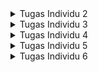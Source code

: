 <details>
<summary>Tugas Individu 2</summary>

Langkah-langkah yang saya lakukan untuk mengimplementasikan checklist di atas adalah:
1. Membuat dan mengaktifkan Virtual Environment beserta Dependencies nya.
2. Membuat proyek Django.
3. Mengkonfigurasikan Environment yang akan digunakan.
4. Membuat aplikasi main.
5. Membuat desain model Product dengan atribut wajib yang diberikan dan juga category_choices sendiri.
6. Mengaplikasikan migrasi model yang sudah dibuat.
7. Membuat views yang menampilkan informasi yang diminta soal.
8. Memasang Routing di file urls.
9. Melakukan Deployment ke PWS.

Berikut bagan yang berisi request client ke web aplikasi berbasis Django beserta responnya
![alt text](https://tas-dp-prod-media.s3.amazonaws.com/blog/reqresp.jpg)

urls.py disini berperan terhadap URL ROUTER untuk memastikan kecocokan dengan request

views.py disini berperan dalam menyimpan logika utama untuk memproses request, memanggil model, dan mengirim konteks ke template

models.py disini berperan dalam mendefinisikan struktur data aplikasi dan digunakan oleh views.py ketika dibutuhkan

berkas html disini berperan dalam menerima konteks dari views.py untuk ditampilkan ke pengguna dalam bentuk UI

settings.py dalam proyek Django berperan sebagai tempat konfigurasi pusat proyek tersebut. File tersebut berisi pengaturan-pengaturan penting seperti daftar aplikasi yang digunakan dalam proyek tersebut, middleware yang aktif, hingga pengaturan keamanan seperti secret key.

Migrasi database di Django bekerja dengan mengubah skema DB agar sesuai model yang ada di dalam proyek. Django mula-mula membandingkan state model dengan hasil migrasi yang ada dan menciptakan file migrasi yang baru. Django kemudian mengeksekusi operasi migrasi tersebut ke database dan mencatat history migrasi tersebut.

Menurut saya, Django adalah framework yang sangat baik untuk digunakan sebagai permulaan pembelajaran pengembangan perangkat lunak karena Django menyediakan fitur built-in yang lengkap. Kemudian penggunaan bahasa python juga dapat membantu karena memiliki sintaks yang ramah pemula.

Untuk tutorial 1 kemarin, saya belum ada feedback untuk asisten dosen
</details>

<details>
<summary>Tugas Individu 3</summary>

Data delivery dibutuhkan agar informasi dapat berpindah secara aman dan konsisten serta dapat diproses dari satu komponen ke komponen yang lain dalam sebuah platform. Data delivery membantu menjaga akurasi data, sinkronisasi antar sistem, efisiensi dalam pertukaran efisiensi, serta memastikan format data seragam sehingga aplikasi bisa saling mengerti satu sama lain.

Menurut saya, JSON lebih baik daripada XML karena JSON memiliki format yang lebih mudah ditulis dan dibaca, mendukung penggunaan arrays, dan biasanya lebih mudah untuk diuraikan. Beberapa alasan yang sudah saya sebutkan adalah alasan-alasan paling utama mengapa JSON lebih populer dibandingkan XML untuk aplikasi modern.

Method is_valid() pada form Django berfungsi untuk memvalidasi apakah data yang dikirimkan melalui form sesuai berdasarkan definisi field dan constraint yang diberikan.

CSRF (Cross-Site Request Forgery) token digunakan untuk melindungi aplikasi dari serangan di mana penyerang mencoba memaksa pengguna yang sedang login untuk mengirim request berbahaya tanpa sepengetahuan pengguna tersebut. Apabila kita tidak menambahkan csrf_token, form akan menjadi rentan terhadap serangan CSRF karena penyerang dapat membuat halaman palsu yang mencoba mengirimkan request POST ke aplikasi dengan kredensial korban, mengingat cookie session korban masih aktif.

Langkah-langkah yang saya lakukan untuk mengimplementasikan checklist di atas adalah:
1. Membuat berkas HTML bernama base.html yang berfungsi sebagai template dasar halaman web lainnya di dalam proyek.
2. Membuat form input data menggunakan Django modelform dan field yang sesuai dengan aplikasi saya
3. Membuat fungsi create_products dan show_products di views.py.
4. Membuat main.html dapat menambahkan produk serta memuat semua informasi produk yang sudah ditambahkan.
5. membuat dua berkas HTML baru sebagai halaman input dan juga detail produk.
6. buat fungsi show_xml, show_json, dan yang dengan menggunakan id di views.py.
7. import semua fungsi baru (create_products, show_products, show_...) ke urls.py dan masukkan ke urlpatterns
8. Gunakan Postman untuk mengecek pengiriman data.

Untuk tutorial 2 kemarin, saya belum ada feedback untuk asisten dosen

Show XML
<img width="1920" height="1200" alt="Screenshot 2025-09-16 214757" src="https://github.com/user-attachments/assets/fa9c0dce-0965-4af7-9c6d-0c1885d8c00e" />

Show JSON
<img width="1920" height="1200" alt="Screenshot 2025-09-16 214840" src="https://github.com/user-attachments/assets/a81f422c-c3ba-40ff-ac82-f479f1f134e7" />

Show XML by id
<img width="1920" height="1200" alt="Screenshot 2025-09-16 214814" src="https://github.com/user-attachments/assets/6fff1011-4a06-49be-bc20-e29c1d250712" />

Show JSON by id
<img width="1920" height="1200" alt="Screenshot 2025-09-16 214855" src="https://github.com/user-attachments/assets/755da7fe-b013-4143-a3c8-255047dce761" />
</details>

<details>
<summary>Tugas Individu 4</summary>

AuthenticationForm adalah form bawaan dari Django yang digunakan untuk melakukan autentikasi atau login. Form ini menyediakan field standar berupa username dan password yang dapat diperiksa kecocokannya dengan user yang terdaftar.

Kelebihan AuthenticationForm:
1. Siap pakai.
2. Terintegrasi dengan sistem Django.
3. Bisa di custom.

Kekurangan AuthenticationForm:
1. Field bawaan terbatas.
2. UI minimal.

Autentikasi adalah proses membuktikan identitas kita, sedangkan otorisasi adalah proses menentukan hak akses setelah identitas diketahui.
Django mengimplementasikan autentikasi dengan menyediakan mekanisme login atau logout.
Django mengimplementasikan otorisasi dengan menyediakan manajemen permissions seperti add dan delete.

Kelebihan cookies:
1. Tidak perlu disimpan di penyimpanan server.
2. Cocok untuk penyimpanan data kecil dan tidak sensitif seperti preferensi dalam tema dan bahasa.

Kekurangan cookies:
1. Ukuran yang terbatas.
2. Rentan terhadap penyerangan bila tidak dilindungi dengan baik.
3. Tidak cocok untuk penyimpanan data sensitif.

Kelebihan sessions:
1. Data disimpan di penyimpanan server sehingga lebih aman.
2. Cookie yang dikirim ke pengguna memiliki sensitifitas yang rendah.
3. Dapat menyimpan data yang lebih besar.

Kekurangan sessions:
1. Membebani penyimpanan server.
2. Perlu mekanisme tertentu agar session konsisten.
3. Lebih berbahaya ketika penyerang berhasil mencuri session id.

Tidak, cookies secara default tidak 100% aman, beberapa risiko yang akan dihadapi adalah serangan-serangan seperti XSS (Cross-Site Scripting), CSRF (Cross-Site Request Forgery), dan MitM (Man-in-the-Middle).
Django menangani risiko-risiko ini dengan menyediakan beberapa hal, di antaranya adalah CSRF middleware dan csrf_token yang mencegah request POST palsu, penggunaan HTTPS, dan menyimpan SECRET_KEY secara aman.

Langkah-langkah yang saya lakukan untuk mengimplementasikan checklist di atas adalah:
1. Membuat fungsi register, login, dan logout di views.py.
2. Membuat page html untuk login dan register.
3. Import fungsi register, login, dan logout ke urls.py dan menambahkan pathnya ke urlspatterns.
4. Merestriksi akses halaman main pada pengguna yang belum login.
5. Menggunakan data dari cookies untuk menampilkan waktu terakhir login.
6. Menghubungkan model Product dengan User agar daftar produk dapat di filter berdasarkan user yang membuatnya.
</details>

<details>
<summary>Tugas Individu 5</summary>

Urutan prioritas selector:
1. Inline styles, seperti  style="color: pink;"
2. Id selectors, seperti #navbar
3. Classes, attribute selectors and pseudo-classes, seperti .test, [type="text"], :hover
4. Elements and pseudo-elements, seperti h1, ::before, ::after
5. Universal selector and :where(), seperti *, where()

Responsive design adalah konsep agar tampilan web dapat menyesuaikan diri dengan berbagai ukuran layar (desktop, tablet, smartphone). Konsep ini penting karena pengguna saat ini mengakses web dari banyak device dengan resolusi berbeda, sehingga tanpa responsive design pengalaman pengguna bisa buruk.

Contoh aplikasi yang sudah menerapkan responsive design: Instagram dan Tokopedia

Contoh aplikasi yang belum menerapkan responsive design:

Margin - Area di luar border. Margin transparan.

Border - Garis tepi yang mengelilingi padding dan konten. Di antara Margin dan Padding.

Padding - Area di sekitar konten. Di antara konten dan Border. Padding transparan.

Implementasi

    div {
        margin: 20px;
        border: 15px solid green;
        padding: 50px;
    }

Flexbox memberikan layout satu dimensi untuk mengatur item dalam sebuah kolom atau baris. Cocok digunakan untuk navbar.

Grid layout memberikan layout dua dimensi untuk mengatur konten dalam sebuah tabel dan semacamnya. Cocok digunakan untuk dashboard.

Langkah-langkah yang saya lakukan untuk mengimplementasikan checklist di atas adalah:
1. Menambahkan Tailwind ke aplikasi dengan memanfaatkan script cdn di base.html.
2. Membuat fungsi edit_products dan delete_products pada views.py.
3. Import fungsi edit_products dan delete_products ke urls.py dan menambahkan pathnya ke urlspatterns.
4. Memasukkan fungsi edit_products dan delete_products ke main.html.
5. Menambahkan template navbar pada aplikasi.
6. Mengkonfigurasi static files pada aplikasi.
7. Melakukan styling pada aplikasi dengan Tailwind dan external css.
</details>

<details>
<summary>Tugas Individu 6</summary>

Kalau synchronous request, request dikirim ke server dan browser menunggu respon sebelum melanjutkan proses lain. Halaman akan reload atau terhenti sementara sampai server mengembalikan hasil. Sedangkan untuk asynchronous request, request dikirim ke server tanpa menghentikan aktivitas halaman. Browser tetap bisa digunakan, dan ketika respon datang, hanya bagian tertentu halaman yang diperbarui tanpa reload penuh.

Alur kerja AJAX di Django:
1. User melakukan aksi di browser, misalnya klik tombol "Add Product".
2. JavaScript membuat request AJAX menggunakan fetch() ke endpoint Django.
3. Django view menerima request (biasanya dengan @csrf_exempt).
4. View memproses data dan mengembalikan JSONResponse.
5. JavaScript menerima JSON hasil dari server.
6. JS kemudian memperbarui tampilan halaman tanpa reload seluruh halaman.

Keuntungan menggunakan AJAX dibandingkan render biasa:
1. Lebih efisien dan interaksi real-time karena tidak perlu reload.
2. Beban server lebih ringan karena Django tidak perlu mengirimkan keseluruhan HTML.
3. Lebih fleksible karena bisa digunakan untuk berbagai fitur.

Cara memastikan keamanan saat login dan register menggunakan AJAX di Django adalah dengan menggunakan csrf token agar tidak rentan terhadap serangan csrf attack, serta melakukan validasi input di server agar tidak rentan terhadap serangan dari hasil input.

AJAX mempengaruhi pengalaman pengguna dengan memberikan respon yang cepat, interaksi yang real-time, serta navigasi yang lebih mulus.
</details>